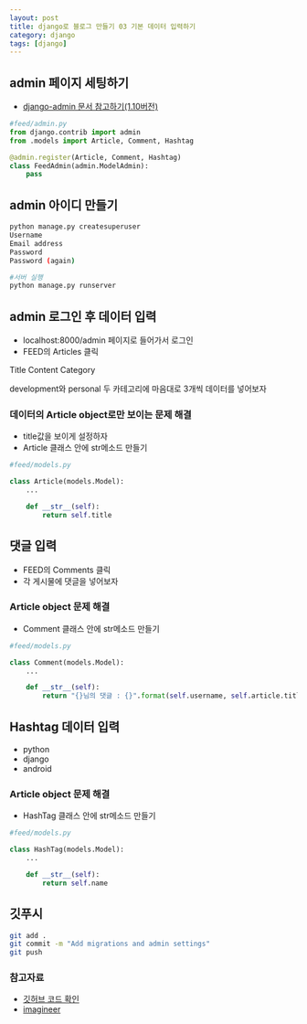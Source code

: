 ```yaml
---
layout: post
title: django로 블로그 만들기 03 기본 데이터 입력하기
category: django
tags: [django]
---
```


## admin 페이지 세팅하기

* [django-admin 문서 참고하기(1.10버전)](https://docs.djangoproject.com/en/1.10/ref/contrib/admin/)

```python
#feed/admin.py
from django.contrib import admin
from .models import Article, Comment, Hashtag

@admin.register(Article, Comment, Hashtag)
class FeedAdmin(admin.ModelAdmin):
    pass
```

## admin 아이디 만들기

```bash
python manage.py createsuperuser
Username
Email address
Password
Password (again)

#서버 실행
python manage.py runserver
```

## admin 로그인 후 데이터 입력

* localhost:8000/admin 페이지로 들어가서 로그인
* FEED의 Articles 클릭

Title
Content
Category

development와 personal 두 카테고리에
마음대로 3개씩 데이터를 넣어보자

### 데이터의 Article object로만 보이는 문제 해결

* title값을 보이게 설정하자
* Article 클래스 안에 str메소드 만들기

```python
#feed/models.py

class Article(models.Model):
    ...

    def __str__(self):
        return self.title
```

## 댓글 입력

* FEED의 Comments 클릭
* 각 게시물에 댓글을 넣어보자

### Article object 문제 해결

* Comment 클래스 안에 str메소드 만들기

```python
#feed/models.py

class Comment(models.Model):
    ...

    def __str__(self):
        return "{}님의 댓글 : {}".format(self.username, self.article.title)
```

## Hashtag 데이터 입력

* python
* django
* android

### Article object 문제 해결

* HashTag 클래스 안에 str메소드 만들기

```python
#feed/models.py

class HashTag(models.Model):
    ...

    def __str__(self):
        return self.name
```

## 깃푸시

```bash
git add .
git commit -m "Add migrations and admin settings"
git push
```

### 참고자료
* [깃허브 코드 확인](https://github.com/imagineer-io/blog-for-office-worker/commit/dd07fad74d30a0f62ca3ad65addfe61b5f49c0b0)
* [imagineer](https://www.imagineer.io/)
